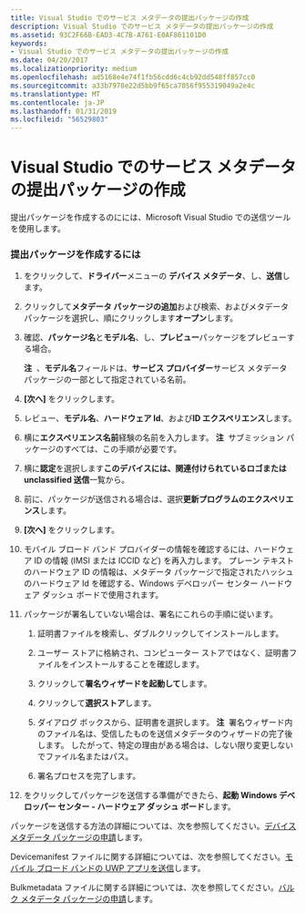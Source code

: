 ```yaml
---
title: Visual Studio でのサービス メタデータの提出パッケージの作成
description: Visual Studio でのサービス メタデータの提出パッケージの作成
ms.assetid: 93C2F66B-EAD3-4C7B-A761-E0AF861101D0
keywords:
- Visual Studio でのサービス メタデータの提出パッケージの作成
ms.date: 04/20/2017
ms.localizationpriority: medium
ms.openlocfilehash: ad5168e4e74f1fb56cdd6c4cb92dd548ff857cc0
ms.sourcegitcommit: a33b7978e22d5bb9f65ca7056f955319049a2e4c
ms.translationtype: MT
ms.contentlocale: ja-JP
ms.lasthandoff: 01/31/2019
ms.locfileid: "56529803"
---
```

# <a name="creating-a-service-metadata-submission-package-in-visual-studio"></a>Visual Studio でのサービス メタデータの提出パッケージの作成


提出パッケージを作成するのにには、Microsoft Visual Studio での送信ツールを使用します。

### <a name="span-idtocreateasubmissionpackagespanspan-idtocreateasubmissionpackagespanspan-idtocreateasubmissionpackagespanto-create-a-submission-package"></a><span id="To_create_a_submission_package"></span><span id="to_create_a_submission_package"></span><span id="TO_CREATE_A_SUBMISSION_PACKAGE"></span>提出パッケージを作成するには

1.  をクリックして、**ドライバー**メニューの **デバイス メタデータ**、し、**送信**します。
2.  クリックして**メタデータ パッケージの追加**および検索、およびメタデータ パッケージを選択し、順にクリックします**オープン**します。
3.  確認、**パッケージ名**と**モデル名**、し、**プレビュー**パッケージをプレビューする場合。

    **注**  、**モデル名**フィールドは、**サービス プロバイダー**サービス メタデータ パッケージの一部として指定されている名前。

     

4.  **[次へ]** をクリックします。
5.  レビュー、**モデル名**、**ハードウェア Id**、および**ID エクスペリエンス**します。
6.  横に**エクスペリエンス名前**経験の名前を入力します。
    **注**  サブミッション パッケージのすべては、この手順が必要です。

     

7.  横に**認定**を選択します**このデバイスには、関連付けられているロゴまたは unclassified 送信**一覧から。
8.  前に、パッケージが送信される場合は、選択**更新プログラムのエクスペリエンス**します。
9.  **[次へ]** をクリックします。
10. モバイル ブロード バンド プロバイダーの情報を確認するには、ハードウェア ID の情報 (IMSI または ICCID など) を再入力します。 プレーン テキストのハードウェア ID の情報は、メタデータ パッケージで指定されたハッシュのハードウェア Id を確認する、Windows デベロッパー センター ハードウェア ダッシュ ボードで使用されます。
11. パッケージが署名していない場合は、署名にこれらの手順に従います。

    1.  証明書ファイルを検索し、ダブルクリックしてインストールします。
    2.  ユーザー ストアに格納され、コンピューター ストアではなく、証明書ファイルをインストールすることを確認します。
    3.  クリックして**署名ウィザードを起動して**します。
    4.  クリックして**選択ストア**します。
    5.  ダイアログ ボックスから、証明書を選択します。
        **注**  署名ウィザード内のファイル名は、受信したものを送信メタデータのウィザードの完了後します。 したがって、特定の理由がある場合は、しない限り変更しないでファイル名またはパス。

         

    6.  署名プロセスを完了します。

12. をクリックしてパッケージを送信する準備ができたら、**起動 Windows デベロッパー センター - ハードウェア ダッシュ ボード**します。

パッケージを送信する方法の詳細については、次を参照してください。[デバイス メタデータ パッケージの申請](https://go.microsoft.com/fwlink/p/?linkid=226302)します。

Devicemanifest ファイルに関する詳細については、次を参照してください。[モバイル ブロード バンドの UWP アプリを送信](https://go.microsoft.com/fwlink/p/?linkid=248426)します。

Bulkmetadata ファイルに関する詳細については、次を参照してください。[バルク メタデータ パッケージの申請](https://go.microsoft.com/fwlink/p/?linkid=248427)します。

 

 





